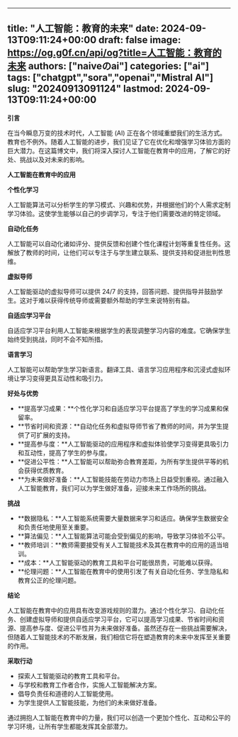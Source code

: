 
---
title: "人工智能：教育的未来"
date: 2024-09-13T09:11:24+00:00
draft: false
image: https://og.g0f.cn/api/og?title=人工智能：教育的未来
authors: ["naiveのai"]
categories: ["ai"]
tags: ["chatgpt","sora","openai","Mistral AI"]
slug: "20240913091124"
lastmod: 2024-09-13T09:11:24+00:00
---
**引言**

在当今瞬息万变的技术时代，人工智能 (AI) 正在各个领域重塑我们的生活方式。教育也不例外。随着人工智能的进步，我们见证了它在优化和增强学习体验方面的巨大潜力。在这篇博文中，我们将深入探讨人工智能在教育中的应用，了解它的好处、挑战以及对未来的影响。

**人工智能在教育中的应用**

**个性化学习**

人工智能算法可以分析学生的学习模式、兴趣和优势，并根据他们的个人需求定制学习体验。这使学生能够以自己的步调学习，专注于他们需要改进的特定领域。

**自动化任务**

人工智能可以自动化诸如评分、提供反馈和创建个性化课程计划等重复性任务。这解放了教师的时间，让他们可以专注于与学生建立联系、提供支持和促进批判性思维。

**虚拟导师**

人工智能驱动的虚拟导师可以提供 24/7 的支持，回答问题、提供指导并鼓励学生。这对于难以获得传统导师或需要额外帮助的学生来说特别有益。

**自适应学习平台**

自适应学习平台利用人工智能来根据学生的表现调整学习内容的难度。它确保学生始终受到挑战，同时不会不知所措。

**语言学习**

人工智能可以帮助学生学习新语言。翻译工具、语言学习应用程序和沉浸式虚拟环境让学习变得更具互动性和吸引力。

**好处与优势**

* **提高学习成果：**个性化学习和自适应学习平台提高了学生的学习成果和保留率。
* **节省时间和资源：**自动化任务和虚拟导师节省了教师的时间，并为学生提供了可扩展的支持。
* **提高参与度：**人工智能驱动的应用程序和虚拟体验使学习变得更具吸引力和互动性，提高了学生的参与度。
* **促进公平性：**人工智能可以帮助弥合教育差距，为所有学生提供平等的机会获得优质教育。
* **为未来做好准备：**人工智能技能在劳动力市场上日益受到重视。通过融入人工智能教育，我们可以为学生做好准备，迎接未来工作场所的挑战。

**挑战**

* **数据隐私：**人工智能系统需要大量数据来学习和适应。确保学生数据安全和负责任地使用至关重要。
* **算法偏见：**人工智能算法可能会受到偏见的影响，导致学习体验不公平。
* **教师培训：**教师需要接受有关人工智能技术及其在教育中的应用的适当培训。
* **成本：**人工智能驱动的教育工具和平台可能很昂贵，可能难以获得。
* **伦理问题：**人工智能在教育中的使用引发了有关自动化任务、学生隐私和教育公正的伦理问题。

**结论**

人工智能在教育中的应用具有改变游戏规则的潜力。通过个性化学习、自动化任务、创建虚拟导师和提供自适应学习平台，它可以提高学习成果、节省时间和资源、提高参与度、促进公平性并为未来做好准备。虽然还存在一些挑战需要解决，但随着人工智能技术的不断发展，我们相信它将在塑造教育的未来中发挥至关重要的作用。

**采取行动**

* 探索人工智能驱动的教育工具和平台。
* 与学校和教育工作者合作，实施人工智能解决方案。
* 倡导负责任和道德的人工智能使用。
* 为学生提供人工智能技能，为他们的未来做好准备。

通过拥抱人工智能在教育中的力量，我们可以创造一个更加个性化、互动和公平的学习环境，让所有学生都能发挥其全部潜力。